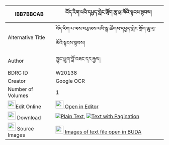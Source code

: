 |IBB7BBCAB|བོད་རིག་པའི་དཔྱད་གླེང་གྲོག་ཆུ་ཕྲ་མོའི་སྟངས་སྟབས། 
| --- | --- 
|Alternative Title |བོད་རིག་པ་ལས་བརྩམས་པའི་སྣ་ཚོགས་དཔྱད་གླེང་གྲོག་ཆུ་ཕྲ་མོའི་སྟངས་སྟབས།
|Author| ཁྱུང་ཕྲུག་བློ་བཟང་དར་རྒྱས།
|BDRC ID | W20138
|Creator | Google OCR
|Number of Volumes| 1
|<img width="25" src="https://img.icons8.com/color/25/000000/edit-property.png">Edit Online| [<img width="25" src="https://avatars.githubusercontent.com/u/45091458?s=200&v=4"> Open in Editor](http://editor.openpecha.org/IBB7BBCAB)
|<img width="25" src="https://img.icons8.com/fluent/48/000000/download-2.png"/>  Download | [![](https://img.icons8.com/color/20/000000/txt.png)Plain Text](https://github.com/Openpecha/IBB7BBCAB/releases/download/v1/bo_rigpa_i_che_leng_drokchu_tr_plain_IBB7BBCAB.zip), [![](https://img.icons8.com/color/20/000000/txt.png)Text with Pagination](https://github.com/Openpecha/IBB7BBCAB/releases/download/v1/bo_rigpa_i_che_leng_drokchu_tr_pages_IBB7BBCAB.zip)
|<img width="25" src="https://img.icons8.com/plasticine/100/000000/pictures-folder.png"/>  Source Images | [<img width="25" src="https://library.bdrc.io/icons/BUDA-small.svg"> Images of text file open in BUDA](https://library.bdrc.io/show/bdr:W20138)